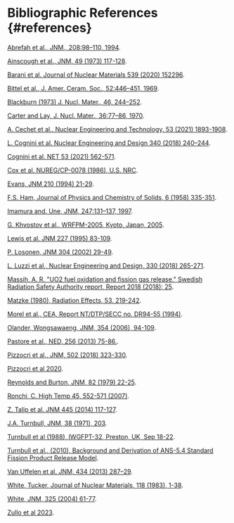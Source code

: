 # Bibliographic References {#references}

<a href="../../references/pdf_link/Abrefah_et_al_1994.pdf" target="_blank">Abrefah et al., JNM., 208:98–110, 1994</a>.

<a href="../../references/pdf_link/Ainscough_et_al_1973.pdf" target="_blank">Ainscough et al., JNM, 49 (1973) 117-128</a>.

<a href="../../references/pdf_link/Barani_et_al_2020.pdf" target="_blank">Barani et al. Journal of Nuclear Materials 539 (2020) 152296</a>.

<a href="../../references/pdf_link/Bittel_et_al_1969.pdf" target="_blank">Bittel et al., J. Amer. Ceram. Soc., 52:446–451, 1969</a>.

<a href="../../references/pdf_link/Blackburn_1973.pdf" target="_blank">Blackburn (1973) J. Nucl. Mater., 46, 244–252</a>.

<a href="../../references/pdf_link/Carter_and_Lay_1970.pdf" target="_blank">Carter and Lay, J. Nucl. Mater., 36:77–86, 1970</a>.

<a href="../../references/pdf_link/Cechet_et_al_2021.pdf" target="_blank">A. Cechet et al., Nuclear Engineering and Technology, 53 (2021) 1893-1908</a>.

<a href="../../references/pdf_link/Cognini_et_al_2018.pdf" target="_blank">L. Cognini et al. Nuclear Engineering and Design 340 (2018) 240–244</a>.

<a href="../../references/pdf_link/Cognini_et_al_2021.pdf" target="_blank">Cognini et al. NET 53 (2021) 562-571</a>.

<a href="../../references/pdf_link/Cox_et_al_1986.pdf" target="_blank">Cox et al. NUREG/CP-0078 (1986), U.S. NRC</a>.

<a href="../../references/pdf_link/Evans_1994.pdf" target="_blank">Evans, JNM 210 (1994) 21-29</a>.

<a href="../../references/pdf_link/Ham_1958.pdf" target="_blank">F.S. Ham, Journal of Physics and Chemistry of Solids, 6 (1958) 335-351</a>.

<a href="../../references/pdf_link/Imamura_and_Une_1997.pdf" target="_blank">Imamura and. Une, JNM, 247:131–137, 1997</a>.

<a href="../../references/pdf_link/Khvostov_et_al_2005.pdf" target="_blank">G. Khvostov et al., WRFPM-2005, Kyoto, Japan, 2005</a>.

<a href="../../references/pdf_link/Lewis_et_al_1995.pdf" target="_blank">Lewis et al. JNM 227 (1995) 83-109</a>.

<a href="../../references/pdf_link/Losonen_2002.pdf" target="_blank">P. Losonen, JNM 304 (2002) 29-49</a>.

<a href="../../references/pdf_link/Luzzi_et_al_2018.pdf" target="_blank">L. Luzzi et al., Nuclear Engineering and Design, 330 (2018) 265-271</a>.

<a href="../../references/pdf_link/Massih_2018.pdf" target="_blank">Massih, A. R. "UO2 fuel oxidation and fission gas release." Swedish Radiation Safety Authority report, Report 2018 (2018): 25</a>.

<a href="../../references/pdf_link/Matzke_1980.pdf" target="_blank">Matzke (1980), Radiation Effects, 53, 219-242</a>.

<a href="../../references/pdf_link/Morel_et_al_1994.pdf" target="_blank">Morel et al., CEA, Report NT/DTP/SECC no. DR94-55 (1994)</a>.

<a href="../../references/pdf_link/Olander_and_Wongsawaeng_2006.pdf" target="_blank">Olander, Wongsawaeng, JNM, 354 (2006), 94-109</a>.

<a href="../../references/pdf_link/Pastore_et_al_2013.pdf" target="_blank">Pastore et al., NED, 256 (2013) 75-86.</a>.

<a href="../../references/pdf_link/Pizzocri_et_al_2018.pdf" target="_blank">Pizzocri et al., JNM, 502 (2018) 323-330</a>.

<a href="../../references/pdf_link/Pizzocri_et_al_2020.pdf" target="_blank">Pizzocri et al 2020</a>.

<a href="../../references/pdf_link/Reynolds_and_Burton_1979.pdf" target="_blank">Reynolds and Burton, JNM, 82 (1979) 22-25</a>.

<a href="../../references/pdf_link/Ronchi_2007.pdf" target="_blank">Ronchi, C. High Temp 45, 552-571 (2007)</a>.

<a href="../../references/pdf_link/Talip_et_al_2014.pdf" target="_blank">Z. Talip et al. JNM 445 (2014) 117-127</a>.

<a href="../../references/pdf_link/Turnbull_1971.pdf" target="_blank">J.A. Turnbull, JNM, 38 (1971), 203</a>.

<a href="../../references/pdf_link/Turnbull_et_al_1988.pdf" target="_blank">Turnbull et al (1988), IWGFPT-32, Preston, UK, Sep 18-22</a>.

<a href="../../references/pdf_link/Turnbull_et_al_2010.pdf" target="_blank">Turnbull et al., (2010), Background and Derivation of ANS-5.4 Standard Fission Product Release Model</a>.

<a href="../../references/pdf_link/Van_Uffelen_et_al_2013.pdf" target="_blank">Van Uffelen et al. JNM, 434 (2013) 287–29</a>.

<a href="../../references/pdf_link/White_and_Tucker_1983.pdf" target="_blank">White, Tucker, Journal of Nuclear Materials, 118 (1983), 1-38</a>.

<a href="../../references/pdf_link/White_2004.pdf" target="_blank">White, JNM, 325 (2004) 61-77</a>.

<a href="../../references/pdf_link/Zullo_et_al_2023.pdf" target="_blank">Zullo et al 2023</a>.
